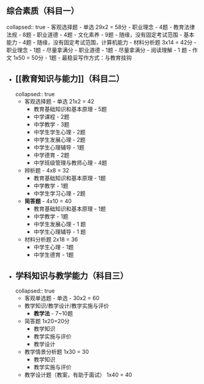 ## 综合素质（科目一）
collapsed:: true
	- 客观选择题 - 单选 29x2 = 58分
		- 职业理念 - 4题
		- 教育法律法规 - 8题
		- 职业道德 - 4题
		- 文化素养 - 9题 - 随缘，没有固定考试范围
		- 基本能力 - 4题 - 随缘，没有固定考试范围，计算机能力
	- 材料分析题 3x14 = 42分
		- 职业理念 - 1题 - 尽量拿满分
		- 职业道德 - 1题 - 尽量拿满分
		- 阅读理解 - 1 题
	- 作文 1x50 = 50分
		- 1题 - 最稳妥写作方式：与教育挂钩
- ## [[教育知识与能力]]（科目二）
  collapsed:: true
	- 客观选择题 - 单选 21x2 = 42
		- 教育基础知识和基本原理 - 5题
		- 中学课程 - 2题
		- 中学教学 - 3题
		- 中学生学生心理 - 2题
		- 中学生发展心理 - 2题
		- 中学生心理辅导 - 1题
		- 中学德育 - 2题
		- 中学班级管理与教师心理 - 4题
	- 辨析题 - 4x8 = 32
		- 教育基础知识和基本原理 - 1题
		- 中学教学 - 1题
		- 中学生学习心理 - 2题
	- **简答题** - 4x10 = 40
		- 教育基础知识和基本原理 - 1题
		- 中学教学 - 1题
		- 中学生发展心理 - 1 题
		- 中学生心理辅导 - 1 题
	- 材料分析题 2x18 = 36
		- 中学生心理 - 1题
		- 中学生德育 - 1题
- ## 学科知识与教学能力（科目三）
  collapsed:: true
	- 客观单选题 - 单选 - 30x2 = 60
	- 教学知识/教学设计/教学实施与评价
		- **教学法** - 7~10题
	- 简答题 1x20=20分
		- 教学知识
		- 教学实施与评价
		- 教学设计
	- 教学情景分析题 1x30 = 30
		- 教学知识
		- 教学实施与评价
	- 教学设计题（教案，有助于面试） 1x40 = 40